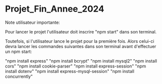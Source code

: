 # Projet_Fin_Annee_2024

Note utilisateur importante:

Pour lancer le projet l'utilisateur doit inscrire "npm start" dans son terminal.

Toutefois, si l'utilisateur lance le projet pour la première fois.
Alors celui-ci devra lancer les commandes suivantes dans son terminal avant d'effectuer un npm start:

"npm install express"
"npm install bcrypt"
"npm install mysql2"
"npm install cors"
"npm install cookie-parser"
"npm install express-session"
"npm install dotenv"
"npm install express-mysql-session" 
"npm install concurrently"

